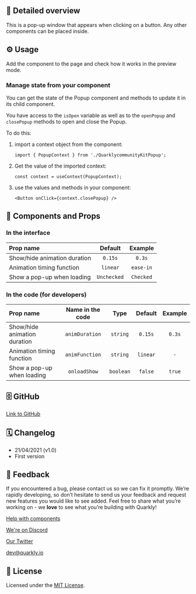 ## 📖 Detailed overview

This is a pop-up window that appears when clicking on a button. Any other components can be placed inside.

## ⚙️ Usage

Add the component to the page and check how it works in the preview mode.

### Manage state from your component

You can get the state of the Popup component and methods to update it in its child component.

You have access to the `isOpen` variable as well as to the `openPopup` and `closePopup` methods to open and close the Popup.

To do this:

1. import a context object from the component:

    `import { PopupContext } from './QuarklycommunityKitPopup';`

2. Get the value of the imported context:

    `const context = useContext(PopupContext);`

3. use the values and methods in your component:

    `<Button onClick={context.closePopup} />`

## 🧩 Components and Props

### In the interface

| Prop name                    |   Default   |  Example  |
| :--------------------------- | :---------: | :-------: |
| Show/hide animation duration |   `0.15s`   |  `0.3s`   |
| Animation timing function    |  `linear`   | `ease-in` |
| Show a pop-up when loading   | `Unchecked` | `Checked` |

### In the code (for developers)

| Prop name                    | Name in the code |   Type    | Default  | Example |
| :--------------------------- | :--------------: | :-------: | :------: | :-----: |
| Show/hide animation duration |  `animDuration`  | `string`  | `0.15s`  | `0.3s`  |
| Animation timing function    |  `animFunction`  | `string`  | `linear` |   `-`   |
| Show a pop-up when loading   |   `onloadShow`   | `boolean` | `false`  | `true`  |

## 🗄 GitHub

[Link to GitHub](https://github.com/quarkly/community-kit/tree/master/src/Popup)

## 🗓 Changelog

-   21/04/2021 (v1.0)
-   First version

## 📮 Feedback

If you encountered a bug, please contact us so we can fix it promptly. We’re rapidly developing, so don’t hesitate to send us your feedback and request new features you would like to see added. Feel free to share what you’re working on - we **love** to see what you’re building with Quarkly!

[Help with components](https://community.quarkly.io/c/requests/11)

[We're on Discord](https://discord.gg/SuF9vCMJGW)

[Our Twitter](https://twitter.com/quarklyapp)

[dev@quarkly.io](mailto:dev@quarkly.io)

## 📝 License

Licensed under the [MIT License](https://raw.githubusercontent.com/quarkly/community-kit/master/LICENSE).
